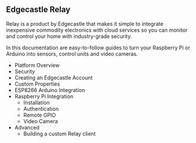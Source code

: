 ## Edgecastle Relay

Relay is a product by Edgecastle that makes it simple to integrate inexpensive commodity electronics with cloud services so you can monitor and control your home with industry-grade security.

In this documentation are easy-to-follow guides to turn your Raspberry Pi or Arduino into sensors, control units and video cameras. 

- Platform Overview
- Security 
- Creating an Edgecastle Account
- Custom Properties
- ESP8266 Arduino Integration
- Raspberry Pi Integration
  - Installation
  - Authentication
  - Remote GPIO
  - Video Camera
- Advanced
  - Building a custom Relay client
